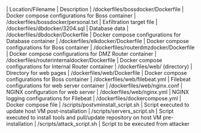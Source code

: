 | Location/Filename	 | Description
| /dockerfiles/bossdocker/Dockerfile	| Docker compose configurations for Boss container
| /dockerfiles/bossdocker/personal.txt	| Exfiltration target file
| /dockerfiles/dbdocker/3204.sql	| Database data
| /dockerfiles/dbdocker/Dockerfile	| Docker compose configurations for Database container
| /dockerfiles/elkdocker/Dockerfile	| Docker compose configurations for Boss container
| /dockerfiles/routerdmzdocker/Dockerfile	| Docker compose configurations for DMZ Router container
| /dockerfiles/routerinternaldocker/Dockerfile	| Docker compose configurations for Internal Router container
| /dockerfiles/web/ (directory) |	Directory for web pages
| /dockerfiles/web/Dockerfile	| Docker compose configurations for Boss container
| /dockerfiles/web/filebeat.yml	 | Filebeat configurations for web server container
| /dockerfiles/web/nginx.conf	| NGINX configuration for web server
| /dockerfiles/web/nginx.yml	 | NGINX logging configurations for Filebeat
| /dockerfiles/dockercompose.yml |	Docker compose file
| /scripts/postvminstall_script.sh |	Script executed to update host VM post-installation
| /scripts/servers_script.sh	| Script executed to install tools and pull/update repository on host VM pre-installation
| /scripts/attack_script.sh	 | Script to be executed from attacker
